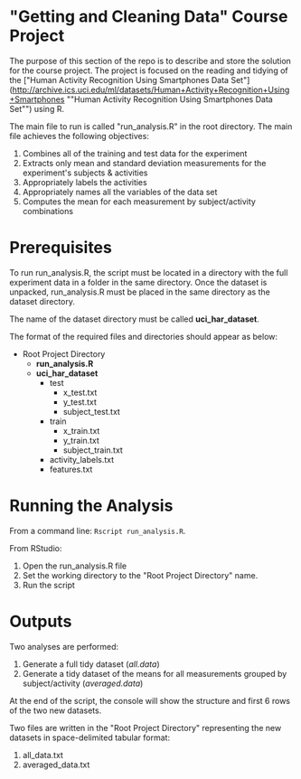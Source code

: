 # "Getting and Cleaning Data" Course Project #

The purpose of this section of the repo is to describe and store the solution for the course project.  The project is focused on the reading and tidying of the ["Human Activity Recognition Using Smartphones Data Set"](http://archive.ics.uci.edu/ml/datasets/Human+Activity+Recognition+Using+Smartphones ""Human Activity Recognition Using Smartphones Data Set"") using R.

The main file to run is called "run_analysis.R" in the root directory.  The main file achieves the following objectives:

1. Combines all of the training and test data for the experiment
2. Extracts only mean and standard deviation measurements for the experiment's subjects & activities
3. Appropriately labels the activities
4. Appropriately names all the variables of the data set
5. Computes the mean for each measurement by subject/activity combinations

# Prerequisites #
To run run_analysis.R, the script must be located in a directory with the full experiment data in a folder in the same directory.  Once the dataset is unpacked, run_analysis.R must be placed in the same directory as the dataset directory.

The name of the dataset directory must be called **uci\_har\_dataset**.

The format of the required files and directories should appear as below:

  + Root Project Directory
	  + **run_analysis.R**
	  + **uci\_har\_dataset**
		  + test
			  + x_test.txt
			  + y_test.txt
			  + subject_test.txt
		  + train
			  + x_train.txt
			  + y_train.txt
			  + subject_train.txt  
		  + activity_labels.txt
		  + features.txt

# Running the Analysis #
From a command line: `Rscript run_analysis.R`.

From RStudio:
1. Open the run_analysis.R file
2. Set the working directory to the "Root Project Directory" name.
3. Run the script

# Outputs #
Two analyses are performed:
1. Generate a full tidy dataset (*all.data*)
2. Generate a tidy dataset of the means for all measurements grouped by subject/activity (*averaged.data*)

At the end of the script, the console will show the structure and first 6 rows of the two new datasets.

Two files are written in the "Root Project Directory" representing the new datasets in space-delimited tabular format:

1. all_data.txt
2. averaged_data.txt